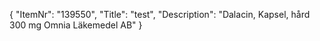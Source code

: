 {
  "ItemNr": "139550",
  "Title": "test",
  "Description": "Dalacin, Kapsel, hård 300 mg Omnia Läkemedel AB"
}